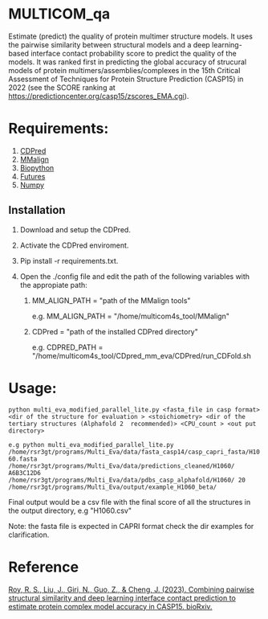 # MULTICOM_qa 
Estimate (predict) the quality of protein multimer structure models. It uses the pairwise similarity between structural models and a deep learning-based interface contact probability score to predict the quality of the models. It was ranked first in predicting the global accuracy of strucural models of protein multimers/assemblies/complexes in the 15th Critical Assessment of Techniques for Protein Structure Prediction (CASP15) in 2022 (see the SCORE ranking at https://predictioncenter.org/casp15/zscores_EMA.cgi).



# Requirements:
1. [CDPred](https://github.com/BioinfoMachineLearning/CDPred)
2. [MMalign](https://zhanggroup.org/MM-align/)
3. [Biopython](https://biopython.org/)
4. [Futures](https://docs.python.org/3/library/concurrent.futures.html)
5. [Numpy](https://numpy.org/install/)
  
## Installation
1. Download and setup the CDPred.


2. Activate the  CDPred enviroment.


3. Pip install -r requirements.txt.


4. Open the ./config file and edit the path of the following variables with the appropiate path:

    1. MM_ALIGN_PATH = "path of the MMalign tools"
        
       e.g.   MM_ALIGN_PATH = "/home/multicom4s_tool/MMalign"
   
    2. CDPred = "path of the installed CDPred directory" 

       e.g.   CDPRED_PATH = "/home/multicom4s_tool/CDpred_mm_eva/CDPred/run_CDFold.sh
   

# Usage:

```python multi_eva_modified_parallel_lite.py <fasta_file in casp format> <dir of the structure for evaluation > <stoichiometry> <dir of the tertiary structures (Alphafold 2  recommended)> <CPU_count > <out put directory>```

```e.g python multi_eva_modified_parallel_lite.py /home/rsr3gt/programs/Multi_Eva/data/fasta_casp14/casp_capri_fasta/H1060.fasta /home/rsr3gt/programs/Multi_Eva/data/predictions_cleaned/H1060/ A6B3C12D6 /home/rsr3gt/programs/Multi_Eva/data/pdbs_casp_alphafold/H1060/ 20 /home/rsr3gt/programs/Multi_Eva/output/example_H1060_beta/```

Final output would be a csv file with the final score of all the structures in the output directory, e.g "H1060.csv"

Note: the fasta file is expected in CAPRI format check the dir examples for clarification.


# Reference


[Roy, R. S., Liu, J., Giri, N., Guo, Z., & Cheng, J. (2023). Combining pairwise structural similarity and deep learning interface contact prediction to estimate protein complex model accuracy in CASP15. bioRxiv.](https://doi.org/10.1101/2023.03.08.531814)